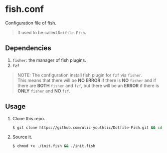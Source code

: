 # fish.conf

Configuration file of fish.

> It used to be called `Dotfile-Fish`.

## Dependencies
1. `fisher`: the manager of fish plugins.
2. `fzf`
> NOTE: The configuration install fish plugin for `fzf` via `fisher`.  
> This means that there will be **NO ERROR** if there is **NO** `fisher` and if there are **BOTH** `fisher` and `fzf`, but there will be an **ERROR** if there is **ONLY** `fisher` and **NO** `fzf`.

## Usage

1. Clone this repo.
    ```bash
    $ git clone https://github.com/ulic-youthlic/Dotfile-Fish.git && cd Dotfile-Fish
    ```
2. Source it.
    ```bash
    $ chmod +x ./init.fish && ./init.fish
    ```
